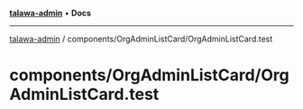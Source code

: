 [**talawa-admin**](../../../README.md) • **Docs**

***

[talawa-admin](../../../modules.md) / components/OrgAdminListCard/OrgAdminListCard.test

# components/OrgAdminListCard/OrgAdminListCard.test
